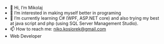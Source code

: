 - 👋 Hi, I’m Mikolaj
- 👀 I’m interested in making myself better in programing
- 🌱 I’m currently learning C# (WPF, ASP.NET core) and also trying my best at java script and php (using SQL Server Management Studio).
- 📫 How to reach me: niko.kosiorek@gmail.com
- Web Developer

<!---
MikolajKos/MikolajKos is a ✨ special ✨ repository because its `README.md` (this file) appears on your GitHub profile.
You can click the Preview link to take a look at your changes.
--->
